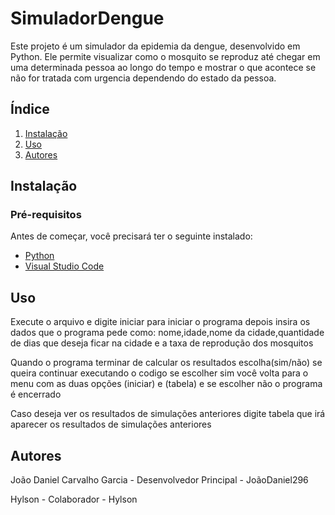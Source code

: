 # SimuladorDengue
Este projeto é um simulador da epidemia da dengue, desenvolvido em Python. Ele permite visualizar como o mosquito se reproduz até chegar em uma determinada pessoa ao longo do tempo e mostrar o que acontece se não for tratada com urgencia dependendo do estado da pessoa.

## Índice

1. [Instalação](#Instalação)
2. [Uso](#uso)
3. [Autores](#autores)

## Instalação

### Pré-requisitos

Antes de começar, você precisará ter o seguinte instalado:

- [Python](https://www.python.org/downloads/)
- [Visual Studio Code](https://code.visualstudio.com/)
  
## Uso

Execute o arquivo e digite iniciar para iniciar o programa depois insira os dados que o programa pede como: nome,idade,nome da cidade,quantidade de dias que deseja ficar na cidade e a taxa de reprodução dos mosquitos

Quando o programa terminar de calcular os resultados escolha(sim/não) se queira continuar executando o codigo se escolher sim você volta para o menu com as duas opções (iniciar) e (tabela) e se escolher não o programa é encerrado

Caso deseja ver os resultados de simulações anteriores digite tabela que irá aparecer os resultados de simulações anteriores

## Autores

João Daniel Carvalho Garcia - Desenvolvedor Principal - JoãoDaniel296

Hylson - Colaborador - Hylson
